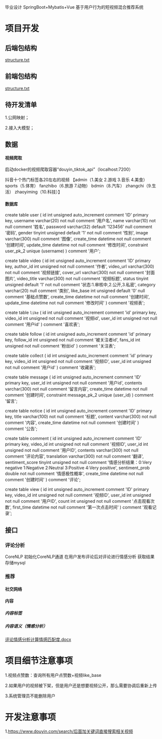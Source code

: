 毕业设计
SpringBoot+Mybatis+Vue
基于用户行为的短视频混合推荐系统



# 项目开发

## 后端包结构
[structure.txt](src/main/java/structure.txt)


## 前端包结构
[structure.txt](../../../develop/Vue/vue-project/src/structure.txt)


## 待开发清单
1.公网映射；

2.接入大模型；


## 数据

#### 视频爬取
启动docker的视频爬取容器“douyin_tiktok_api”（localhost:7200）

抖音十个热门标签各20左右的视频
【admin（1.美女 2.游戏 3.音乐 4.美食） 
sports（5.体育） 
fanzhibo（6.旅游 7.动物） 
bdmin（8.汽车） 
zhangchi（9.生活） 
zhaoyiming（10.科技）】



#### 数据库
create table user
(
id          int unsigned auto_increment comment 'ID'
primary key,
username    varchar(20)                       not null comment '用户名',
name        varchar(10)                       not null comment '姓名',
password    varchar(32)      default '123456' null comment '密码',
gender      tinyint unsigned default '1'      not null comment '性别',
image       varchar(300)                      null comment '图像',
create_time datetime                          not null comment '创建时间',
update_time datetime                          not null comment '修改时间',
constraint user_pk_2
unique (username)
)
comment '用户';

create table video
(
id          int unsigned auto_increment comment 'ID'
primary key,
author_id   int unsigned                 not null comment '作者',
video_url   varchar(300)                 not null comment '视频链接',
cover_url   varchar(300)                 not null comment '封面图片',
video_title varchar(300)                 not null comment '视频标题',
status      tinyint unsigned default '1' not null comment '状态:1.审核中,2.公开,3.私密',
category    varchar(20)                  null comment '类别',
like_base   int unsigned     default '0' null comment '基础点赞数',
create_time datetime                     not null comment '创建时间',
update_time datetime                     not null comment '修改时间'
)
comment '视频表';

create table `like`
(
id       int unsigned auto_increment comment 'id'
primary key,
video_id int unsigned not null comment '视频id',
user_id  int unsigned not null comment '用户id'
)
comment '喜欢表';

create table follow
(
id        int unsigned auto_increment comment 'id'
primary key,
follow_id int unsigned not null comment '被关注者id',
fans_id   int unsigned not null comment '粉丝id'
)
comment '关注表';

create table collect
(
id       int unsigned auto_increment comment 'id'
primary key,
video_id int unsigned not null comment '视频ID',
user_id  int unsigned not null comment '用户id'
)
comment '收藏表';

create table message
(
id          int unsigned auto_increment comment 'ID'
primary key,
user_id     int unsigned not null comment '用户id',
contents    varchar(300) not null comment '留言内容',
create_time datetime     not null comment '创建时间',
constraint message_pk_2
unique (user_id)
)
comment '留言';

create table notice
(
id          int unsigned auto_increment comment 'ID'
primary key,
title       varchar(100) not null comment '标题',
content     varchar(300) not null comment '内容',
create_time datetime     not null comment '创建时间'
)
comment '公告';

create table comment
(
id              int unsigned auto_increment comment 'ID'
primary key,
video_id        int unsigned     not null comment '视频ID',
user_id         int unsigned     not null comment '用户ID',
contents        varchar(300)     not null comment '评论内容',
translation     varchar(300)     not null comment '翻译',
sentiment_score tinyint unsigned not null comment '情感分析结果：0:Very negative 1:Negative 2:Neutral 3:Positive 4:Very positive',
sentiment_prob  double           not null comment '情感极性概率',
create_time     datetime         not null comment '创建时间'
)
comment '评论';

create table view
(
id         int unsigned auto_increment comment 'ID'
primary key,
video_id   int unsigned not null comment '视频ID',
user_id    int unsigned not null comment '用户ID',
count      int unsigned not null comment '点击观看次数',
first_time datetime     not null comment '第一次点击时间'
)
comment '观看记录';




## 接口

### 评论分析
CoreNLP
初始化CoreNLP通道
在用户发布评论后对评论进行情感分析
获取结果存储mysql


### 推荐
#### 社交网络


#### 内容
##### 内容标签
##### 内容语义（情感分析）
[评论情感分析计算情感匹配度.docx](../../../2021.9-2025.7%20%E6%AD%A6%E6%B1%89%E7%A7%91%E6%8A%80%E5%A4%A7%E5%AD%A6%E6%9C%AC%E7%A7%91/%E6%AF%95%E4%B8%9A%E8%AE%BE%E8%AE%A1/%E6%AF%95%E4%B8%9A%E8%AE%BA%E6%96%87/%E4%BD%BF%E7%94%A8%E5%85%AC%E5%BC%8F%E5%8F%82%E8%80%83/%E8%AF%84%E8%AE%BA%E6%83%85%E6%84%9F%E5%88%86%E6%9E%90%E8%AE%A1%E7%AE%97%E6%83%85%E6%84%9F%E5%8C%B9%E9%85%8D%E5%BA%A6.docx)

# 项目细节注意事项
1.视频点赞数：查询所有用户点赞数+视频like_base

2.如果用户的视频被下架，但是用户还是想要视频公开，那么需要协调后重新上传

3.系统管理员不能删除用户



# 开发注意事项
1.https://www.douyin.com/search/后面加关键词直接搜索相关视频
